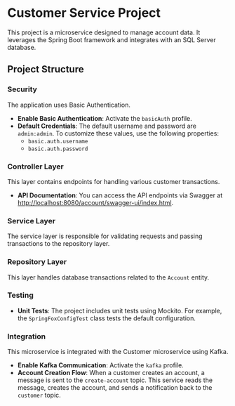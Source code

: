 # Customer Service Project

This project is a microservice designed to manage account data. It leverages the Spring Boot framework and integrates with an SQL Server database.

## Project Structure

### Security
The application uses Basic Authentication.
- **Enable Basic Authentication**: Activate the `basicAuth` profile.
- **Default Credentials**: The default username and password are `admin:admin`. To customize these values, use the following properties:
    - `basic.auth.username`
    - `basic.auth.password`

### Controller Layer
This layer contains endpoints for handling various customer transactions.
- **API Documentation**: You can access the API endpoints via Swagger at [http://localhost:8080/account/swagger-ui/index.html](http://localhost:8080/account/swagger-ui/index.html).

### Service Layer
The service layer is responsible for validating requests and passing transactions to the repository layer.

### Repository Layer
This layer handles database transactions related to the `Account` entity.

### Testing
- **Unit Tests**: The project includes unit tests using Mockito. For example, the `SpringFoxConfigTest` class tests the default configuration.

### Integration
This microservice is integrated with the Customer microservice using Kafka.
- **Enable Kafka Communication**: Activate the `kafka` profile.
- **Account Creation Flow**: When a customer creates an account, a message is sent to the `create-account` topic. This service reads the message, creates the account, and sends a notification back to the `customer` topic.

